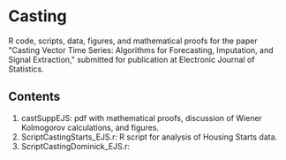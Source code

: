 # Casting

R code, scripts, data, figures, and mathematical proofs for the paper "Casting Vector Time Series: Algorithms
for Forecasting, Imputation, and Signal Extraction," submitted for publication at Electronic Journal of Statistics.

 ## Contents
 1. castSuppEJS: pdf with mathematical proofs, discussion of Wiener Kolmogorov calculations, and figures.
 2. ScriptCastingStarts_EJS.r: R script for analysis of Housing Starts data.
 3. ScriptCastingDominick_EJS.r: 
